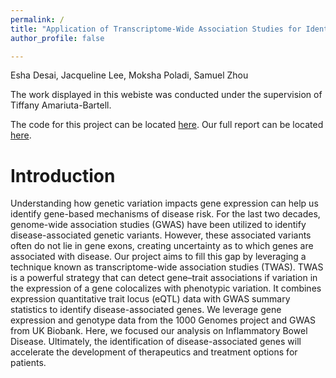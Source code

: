```yaml
---
permalink: /
title: "Application of Transcriptome-Wide Association Studies for Identifying Genes Associated with Inflammatory Bowel Disease"
author_profile: false

---
```


Esha Desai, Jacqueline Lee, Moksha Poladi, Samuel Zhou

The work displayed in this webiste was conducted under the supervision of Tiffany Amariuta-Bartell.

The code for this project can be located [here](https://github.com/jacquelinekclee/twas-dsc180-a17). Our full report can be located [here](https://notsamzhou.github.io/twas/files/report.pdf).

Introduction
======
Understanding how genetic variation impacts gene expression can help us identify gene-based mechanisms of disease risk. For the last two decades, genome-wide association studies (GWAS) have been utilized to identify disease-associated genetic variants. However, these associated variants often do not lie in gene exons, creating uncertainty as to which genes are associated with disease. Our project aims to fill this gap by leveraging a technique known as transcriptome-wide association studies (TWAS). TWAS is a powerful strategy that can detect gene–trait associations if variation in the expression of a gene colocalizes with phenotypic variation. It combines expression quantitative trait locus (eQTL) data with GWAS summary statistics to identify disease-associated genes. We leverage gene expression and genotype data from the 1000 Genomes project and GWAS from UK Biobank. Here, we focused our analysis on Inflammatory Bowel Disease. Ultimately, the identification of disease-associated genes will accelerate the development of therapeutics and treatment options for patients.

